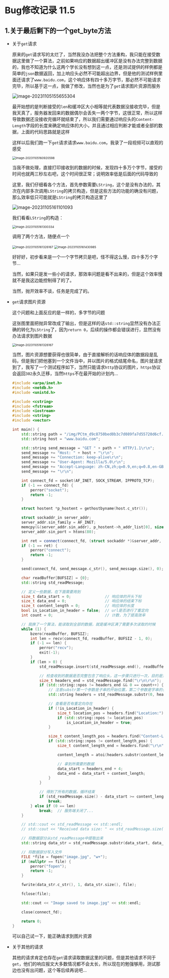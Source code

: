 # Bug修改记录 11.5

## 1.关于最后剩下的一个get_byte方法

- 关于`get`请求

  原来的`get`请求写的太烂了，当然我没办法把整个方法重构，我只能在接受数据这里做了一个算法，之前如果响应的数据超出缓冲区是没有办法完整到数据的，我也不知道为什么这两个学长没有想到这一点，还是测试提供的样例都是简单的`json`数据返回，加上响应头必然不可能超出边界，但是他的测试样例里面还请求了`www.baidu.com`，这个响应体有四十多万字节，那必然不可能请求完毕，所以基于这一点，我做了修改，当然也是为了`get`请求图片资源而服务

  ![image-20231105155655304](https://img-blog.csdnimg.cn/c899a57163764398a0bb440ccad13d48.png)

  最开始想的是判断接受的`len`和缓冲区大小相等就代表数据没接收完毕，但是我天真了，服务器发回来的数据偶尔会丢失一两个字节，这很正常，所以这样导致数据还没接收完循环就结束了，所以我们需要通过响应头的`Content-Length`字段的长度来确定响应体的大小，并且通过相应判断才能或者全部的数据，上面的代码思路就是这样

  这样以后我们跑一下`get`请求请求`www.baidu.com`，我录了一段视频可以直观的感受

  <img src="https://img-blog.csdnimg.cn/0125bf2dd6c04aa7a50333978abf3716.png" alt="image-20231105160920598" style="zoom:67%;" />

  当我不做处理，直接打印接收到的数据的时候，发现四十多万个字节，接受的时间也就两三秒左右吧，这个时间很正常；说明效率低是后面的代码导致的

  这里，我们仔细看各个方法，首先参数需要`LString`，这个是没有办法的，其次在内部多次调用`LString`的拷贝构造，但是这些方法的功能的确没有问题，那么效率低只可能就是`LString`的拷贝构造这里了

  ![image-20231105161101093](https://img-blog.csdnimg.cn/fef4894f693c46269865633434ce7d6c.png)

  我们看看`LString`的构造：

  <img src="https://img-blog.csdnimg.cn/ffcee869596042acaad5b8a61079ac0a.png" alt="image-20231105161300334" style="zoom:67%;" />

  调用了两个方法，随便点一个

  <img src="https://img-blog.csdnimg.cn/886f6f9034e349799d22abb56714f378.png" alt="image-20231105161326167" style="zoom:67%;" />

  <img src="https://img-blog.csdnimg.cn/bae9b03d78be498c8dcc429aded773cd.png" alt="image-20231105161430985" style="zoom:67%;" />

  好好好，初步看来是一个一个字节拷贝是吧，怪不得这么慢，四十多万个字节...

  当然，如果只是发一些小的请求，那效率问题是看不出来的，但是这个效率慢就不是我这边能控制得了的了。

  当然，抛开效率不谈，任务是完成了的。

- `get`请求图片资源

  这个问题和上面反应的是一样的，多字节的问题

  这张图里面把抛异常改成了输出，但是这样的话`std::string`显然没有办法正确的转化为`LString`了，因为`return 0`，后续的操作都会错误进行，显然没有办法请求到图片数据

  <img src="https://img-blog.csdnimg.cn/886f6f9034e349799d22abb56714f378.png" alt="image-20231105161326167" style="zoom:67%;" />

  当然，图片资源想要获得也很简单，由于直接解析的话响应体的数据段是乱码，但是我们把他塞到一个文件当中，并以图片的格式结尾命名，图片就请求到了，我写了一个测试程序如下，当然只能请求`http`协议的图片，`https`协议会返回`302`永久迁移，当然`https`不在最开始的计划内...

  ~~~cpp
  #include <arpa/inet.h>
  #include <netdb.h>
  #include <unistd.h>
  
  #include <cstring>
  #include <fstream>
  #include <iostream>
  #include <string>
  #include <vector>
  
  int main() {
      std::string path = "/img/PCtm_d9c8750bed0b3c7d089fa7d55720d6cf.png";
      std::string host = "www.baidu.com";
  
      std::string send_message = "GET " + path + " HTTP/1.1\r\n";
      send_message += "Host: " + host + "\r\n";
      send_message += "Connection: keep-alive\r\n";
      send_message += "User-Agent: Mozilla/5.0\r\n";
      send_message += "Accept-Language: zh-CN,zh;q=0.9,en;q=0.8,en-GB;q=0.7,en-US;q=0.6\r\n";
      send_message += "\r\n";
  
      int connect_fd = socket(AF_INET, SOCK_STREAM, IPPROTO_TCP);
      if (-1 == connect_fd) {
          perror("socket");
          return -1;
      }
  
      struct hostent *p_hostent = gethostbyname(host.c_str());
  
      struct sockaddr_in server_addr;
      server_addr.sin_family = AF_INET;
      memcpy(&(server_addr.sin_addr), p_hostent->h_addr_list[0], sizeof(server_addr.sin_addr));
      server_addr.sin_port = htons(80);
  
      int ret = connect(connect_fd, (struct sockaddr *)&server_addr, sizeof(server_addr));
      if (-1 == ret) {
          perror("connect");
          return -1;
      }
  
      send(connect_fd, send_message.c_str(), send_message.size(), 0);
  
      char readBuffer[BUFSIZ] = {0};
      std::string std_readMessage;
  
      // 定义一些数据，在下面需要用到
      size_t data_start = 0;               // 响应体的开头下标
      size_t data_end = 0;                 // 响应体的结束下标
      size_t content_length = 0;           // 响应体的长度
      bool is_Location_in_header = false;  // url是否进行了重定向
      int count = 0;                       // 计数，为了提高效率
  
      // 我换了一个算法，能读取到全部的数据，就是缓冲区满了需要多次读取的时候
      while (1) {
          bzero(readBuffer, BUFSIZ);
          int len = recv(connect_fd, readBuffer, BUFSIZ - 1, 0);
          if (-1 == len) {
              perror("recv");
              exit(-1);
          }
          if (len > 0) {
              std_readMessage.insert(std_readMessage.end(), readBuffer, readBuffer + len);
  
              // 检查收到的数据是否完整包含了响应头，这一步骤只进行一次，目的是为了得到响应的数据
              size_t headers_end = std_readMessage.find("\r\n\r\n");
              if (std::string::npos != headers_end && 0 == count++) {
                  // 注意substr第一个参数是子串的开始位置，第二个参数是字串的长度
                  std::string headers = std_readMessage.substr(0, headers_end);
  
                  // 查看是否有重定向存在
                  if (!is_Location_in_header) {
                      size_t location_pos = headers.find("Location:");
                      if (std::string::npos != location_pos)
                          is_Location_in_header = true;
                  }
  
                  size_t content_length_pos = headers.find("Content-Length:");
                  if (std::string::npos != content_length_pos) {
                      size_t content_length_end = headers.find("\r\n", content_length_pos);
  
                      content_length = atoi(headers.substr(content_length_pos + strlen("Content-Length: "), content_length_end - content_length_pos - strlen("Content-Length: ")).c_str());
  
                      // 拿到所需要的数据
                      data_start = headers_end + 4;
                      data_end = data_start + content_length;
                  }
              }
  
              // 得到了所有的数据，循环结束
              if (std_readMessage.size() - data_start >= content_length)
                  break;
          } else if (0 == len)
              break;  // 服务端关闭了...
      }
  
      // std::cout << std_readMessage << std::endl;
      // std::cout << "Received data size: " << std_readMessage.size() << " bytes" << std::endl;
  
      // 将数据部分从std_readMessage中提取出来
      std::string data_str = std_readMessage.substr(data_start, data_end - data_start);
  
      // 将数据部分写入文件
      FILE *file = fopen("image.jpg", "w+");
      if (nullptr == file) {
          perror("fopen");
          return -1;
      }
  
      fwrite(data_str.c_str(), 1, data_str.size(), file);
  
      fclose(file);
  
      std::cout << "Image saved to image.jpg" << std::endl;
  
      close(connect_fd);
  
      return 0;
  }
  ~~~

  可以自己试一下，能正确请求到图片资源

- 关于其他的请求

  其他的请求肯定也存在`get`请求读取数据这里的问题，但是其他请求不同于`get`，他们的响应报文大多数情况都不会太长，所以现在的勉强够用，测试那边也没有出问题，这个等后续再说吧...

